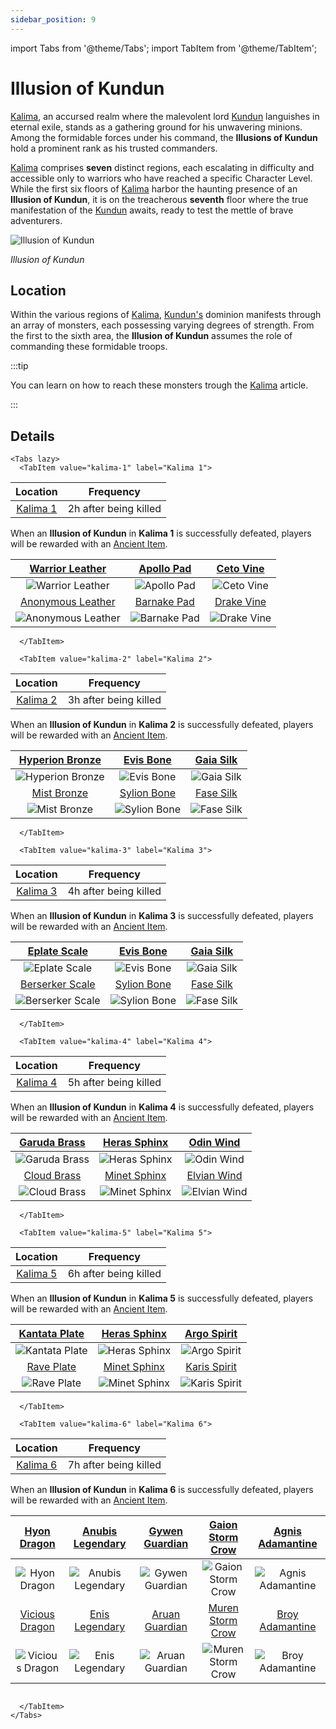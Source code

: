 ```yaml
---
sidebar_position: 9
---
```


import Tabs from '@theme/Tabs';
import TabItem from '@theme/TabItem';

# Illusion of Kundun

[Kalima](/maps/kalima), an accursed realm where the malevolent lord [Kundun](/special-monsters/bosses/kundun) languishes in eternal exile, stands as a gathering ground for his unwavering minions. Among the formidable forces under his command, the **Illusions of Kundun** hold a prominent rank as his trusted commanders.

[Kalima](/maps/kalima) comprises **seven** distinct regions, each escalating in difficulty and accessible only to warriors who have reached a specific Character Level. While the first six floors of [Kalima](/maps/kalima) harbor the haunting presence of an **Illusion of Kundun**, it is on the treacherous **seventh** floor where the true manifestation of the [Kundun](/special-monsters/bosses/kundun) awaits, ready to test the mettle of brave adventurers.

![Illusion of Kundun](/img/monsters/kalima/illusion-of-kundun.jpg)

_Illusion of Kundun_

## Location

Within the various regions of [Kalima](/maps/kalima), [Kundun's](/special-monsters/bosses/kundun) dominion manifests through an array of monsters, each possessing varying degrees of strength. From the first to the sixth area, the **Illusion of Kundun** assumes the role of commanding these formidable troops.

:::tip

You can learn on how to reach these monsters trough the [Kalima](/maps/kalima) article.

:::

## Details

```mdx-code-block
<Tabs lazy>
  <TabItem value="kalima-1" label="Kalima 1">
```

|         Location         |       Frequency       |
| :----------------------: | :-------------------: |
| [Kalima 1](/maps/kalima) | 2h after being killed |

When an **Illusion of Kundun** in **Kalima 1** is successfully defeated, players will be rewarded with an [Ancient Item](/items/ancient-items/).

|   [Warrior Leather](/items/ancient-items/#warrior-leather-set)   |  [Apollo Pad](/items/ancient-items/#apollo-pad-set)  |  [Ceto Vine](/items/ancient-items/#ceto-vine-set)  |
| :--------------------------------------------------------------: | :--------------------------------------------------: | :------------------------------------------------: |
|       ![Warrior Leather](/img/items/armors/dk/leather.png)       |     ![Apollo Pad](/img/items/armors/dw/pad.png)      |    ![Ceto Vine](/img/items/armors/fe/vine.png)     |
| [Anonymous Leather](/items/ancient-items/#anonymous-leather-set) | [Barnake Pad](/items/ancient-items/#barnake-pad-set) | [Drake Vine](/items/ancient-items/#drake-vine-set) |
|      ![Anonymous Leather](/img/items/armors/dk/leather.png)      |     ![Barnake Pad](/img/items/armors/dw/pad.png)     |    ![Drake Vine](/img/items/armors/fe/vine.png)    |

```mdx-code-block
  </TabItem>

  <TabItem value="kalima-2" label="Kalima 2">
```

|         Location         |       Frequency       |
| :----------------------: | :-------------------: |
| [Kalima 2](/maps/kalima) | 3h after being killed |

When an **Illusion of Kundun** in **Kalima 2** is successfully defeated, players will be rewarded with an [Ancient Item](/items/ancient-items/).

| [Hyperion Bronze](/items/ancient-items/#hyperion-bronze-set) |   [Evis Bone](/items/ancient-items/#evis-bone-set)   | [Gaia Silk](/items/ancient-items/#gaia-silk-set) |
| :----------------------------------------------------------: | :--------------------------------------------------: | :----------------------------------------------: |
|     ![Hyperion Bronze](/img/items/armors/dk/bronze.png)      |     ![Evis Bone](/img/items/armors/dw/bone.png)      |   ![Gaia Silk](/img/items/armors/fe/silk.png)    |
|     [Mist Bronze](/items/ancient-items/#mist-bronze-set)     | [Sylion Bone](/items/ancient-items/#sylion-bone-set) | [Fase Silk](/items/ancient-items/#fase-silk-set) |
|       ![Mist Bronze](/img/items/armors/dk/bronze.png)        |    ![Sylion Bone](/img/items/armors/dw/bone.png)     |   ![Fase Silk](/img/items/armors/fe/silk.png)    |

```mdx-code-block
  </TabItem>

  <TabItem value="kalima-3" label="Kalima 3">
```

|         Location         |       Frequency       |
| :----------------------: | :-------------------: |
| [Kalima 3](/maps/kalima) | 4h after being killed |

When an **Illusion of Kundun** in **Kalima 3** is successfully defeated, players will be rewarded with an [Ancient Item](/items/ancient-items/).

|    [Eplate Scale](/items/ancient-items/#eplate-scale-set)    |   [Evis Bone](/items/ancient-items/#evis-bone-set)   | [Gaia Silk](/items/ancient-items/#gaia-silk-set) |
| :----------------------------------------------------------: | :--------------------------------------------------: | :----------------------------------------------: |
|       ![Eplate Scale](/img/items/armors/dk/scale.png)        |     ![Evis Bone](/img/items/armors/dw/bone.png)      |   ![Gaia Silk](/img/items/armors/fe/silk.png)    |
| [Berserker Scale](/items/ancient-items/#berserker-scale-set) | [Sylion Bone](/items/ancient-items/#sylion-bone-set) | [Fase Silk](/items/ancient-items/#fase-silk-set) |
|      ![Berserker Scale](/img/items/armors/dk/scale.png)      |    ![Sylion Bone](/img/items/armors/dw/bone.png)     |   ![Fase Silk](/img/items/armors/fe/silk.png)    |

```mdx-code-block
  </TabItem>

  <TabItem value="kalima-4" label="Kalima 4">
```

|         Location         |       Frequency       |
| :----------------------: | :-------------------: |
| [Kalima 4](/maps/kalima) | 5h after being killed |

When an **Illusion of Kundun** in **Kalima 4** is successfully defeated, players will be rewarded with an [Ancient Item](/items/ancient-items/).

| [Garuda Brass](/items/ancient-items/#garuda-brass-set) | [Heras Sphinx](/items/ancient-items/#heras-sphinx-set) |   [Odin Wind](/items/ancient-items/#odin-wind-set)   |
| :----------------------------------------------------: | :----------------------------------------------------: | :--------------------------------------------------: |
|    ![Garuda Brass](/img/items/armors/dk/brass.png)     |    ![Heras Sphinx](/img/items/armors/dw/sphinx.png)    |     ![Odin Wind](/img/items/armors/fe/wind.png)      |
|  [Cloud Brass](/items/ancient-items/#cloud-brass-set)  | [Minet Sphinx](/items/ancient-items/#minet-sphinx-set) | [Elvian Wind](/items/ancient-items/#elvian-wind-set) |
|     ![Cloud Brass](/img/items/armors/dk/brass.png)     |    ![Minet Sphinx](/img/items/armors/dw/sphinx.png)    |    ![Elvian Wind](/img/items/armors/fe/wind.png)     |

```mdx-code-block
  </TabItem>

  <TabItem value="kalima-5" label="Kalima 5">
```

|         Location         |       Frequency       |
| :----------------------: | :-------------------: |
| [Kalima 5](/maps/kalima) | 6h after being killed |

When an **Illusion of Kundun** in **Kalima 5** is successfully defeated, players will be rewarded with an [Ancient Item](/items/ancient-items/).

| [Kantata Plate](/items/ancient-items/#kantata-plate-set) | [Heras Sphinx](/items/ancient-items/#heras-sphinx-set) |  [Argo Spirit](/items/ancient-items/#argo-spirit-set)  |
| :------------------------------------------------------: | :----------------------------------------------------: | :----------------------------------------------------: |
|     ![Kantata Plate](/img/items/armors/dk/plate.png)     |    ![Heras Sphinx](/img/items/armors/dw/sphinx.png)    |    ![Argo Spirit](/img/items/armors/fe/spirit.png)     |
|    [Rave Plate](/items/ancient-items/#rave-plate-set)    | [Minet Sphinx](/items/ancient-items/#minet-sphinx-set) | [Karis Spirit](/items/ancient-items/#karis-spirit-set) |
|      ![Rave Plate](/img/items/armors/dk/plate.png)       |    ![Minet Sphinx](/img/items/armors/dw/sphinx.png)    |    ![Karis Spirit](/img/items/armors/fe/spirit.png)    |

```mdx-code-block
  </TabItem>

  <TabItem value="kalima-6" label="Kalima 6">
```

|         Location         |       Frequency       |
| :----------------------: | :-------------------: |
| [Kalima 6](/maps/kalima) | 7h after being killed |

When an **Illusion of Kundun** in **Kalima 6** is successfully defeated, players will be rewarded with an [Ancient Item](/items/ancient-items/).

|    [Hyon Dragon](/items/ancient-items/#hyon-dragon-set)    | [Anubis Legendary](/items/ancient-items/#anubis-legendary-set) | [Gywen Guardian](/items/ancient-items/#gywen-guardian-set) | [Gaion Storm Crow](/items/ancient-items/#gaion-storm-crow-set) | [Agnis Adamantine](/items/ancient-items/#agnis-adamantine-set) |
| :--------------------------------------------------------: | :------------------------------------------------------------: | :--------------------------------------------------------: | :------------------------------------------------------------: | :------------------------------------------------------------: |
|      ![Hyon Dragon](/img/items/armors/dk/dragon.png)       |    ![Anubis Legendary](/img/items/armors/dw/legendary.png)     |    ![Gywen Guardian](/img/items/armors/fe/guardian.png)    |    ![Gaion Storm Crow](/img/items/armors/mg/storm-crow.png)    |    ![Agnis Adamantine](/img/items/armors/dl/adamantine.png)    |
| [Vicious Dragon](/items/ancient-items/#vicious-dragon-set) |   [Enis Legendary](/items/ancient-items/#enis-legendary-set)   | [Aruan Guardian](/items/ancient-items/#aruan-guardian-set) | [Muren Storm Crow](/items/ancient-items/#muren-storm-crow-set) |  [Broy Adamantine](/items/ancient-items/#broy-adamantine-set)  |
|     ![Vicious Dragon](/img/items/armors/dk/dragon.png)     |     ![Enis Legendary](/img/items/armors/dw/legendary.png)      |    ![Aruan Guardian](/img/items/armors/fe/guardian.png)    |    ![Muren Storm Crow](/img/items/armors/mg/storm-crow.png)    |    ![Broy Adamantine](/img/items/armors/dl/adamantine.png)     |

```mdx-code-block

  </TabItem>
</Tabs>
```
